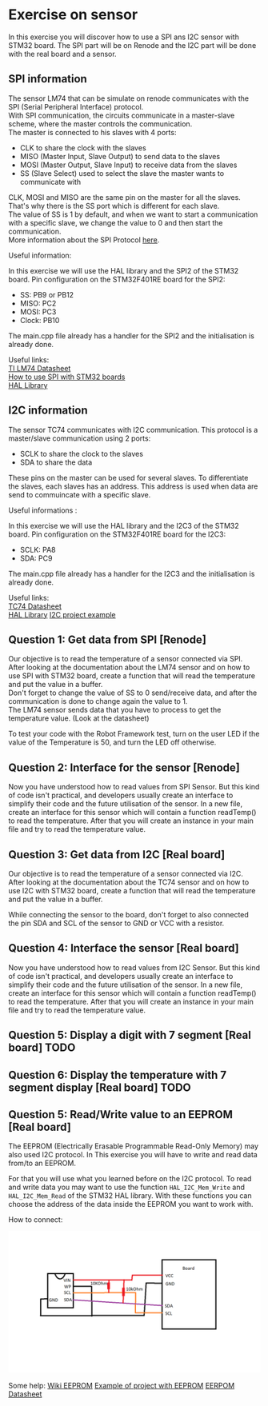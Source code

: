 # Exercise on sensor

In this exercise you will discover how to use a SPI ans I2C sensor with STM32 board.
The SPI part will be on Renode and the I2C part will be done with the real board and a sensor.

## SPI information

The sensor LM74 that can be simulate on renode communicates with the SPI (Serial Peripheral Interface) protocol.  
With SPI communication, the circuits communicate in a master-slave scheme, where the master controls the communication.  
The master is connected to his slaves with 4 ports:

- CLK to share the clock with the slaves
- MISO (Master Input, Slave Output) to send data to the slaves
- MOSI (Master Output, Slave Input) to receive data from the slaves
- SS (Slave Select) used to select the slave the master wants to communicate with

CLK, MOSI and MISO are the same pin on the master for all the slaves.
That's why there is the SS port which is different for each slave.  
The value of SS is 1 by default, and when we want to start a communication with a specific slave, we change the value to 0 and then start the communication.  
More information about the SPI Protocol [here](https://www.circuitbasics.com/basics-of-the-spi-communication-protocol/).

Useful information:  

In this exercise we will use the HAL library and the SPI2 of the STM32 board.
Pin configuration on the STM32F401RE board for the SPI2:

- SS: PB9 or PB12  
- MISO: PC2  
- MOSI: PC3  
- Clock: PB10  

The main.cpp file already has a handler for the SPI2 and the initialisation is already done.

Useful links:  
[TI LM74 Datasheet](https://pdf1.alldatasheet.net/datasheet-pdf/view/9026/NSC/LM74.html)  
[How to use SPI with STM32 boards](https://www.digikey.com/en/maker/projects/getting-started-with-stm32-how-to-use-spi/09eab3dfe74c4d0391aaaa99b0a8ee17)  
[HAL Library](https://www.st.com/resource/en/user_manual/um1725-description-of-stm32f4-hal-and-lowlayer-drivers-stmicroelectronics.pdf)

## I2C information

The sensor TC74 communicates with I2C communication.
This protocol is a master/slave communication using 2 ports:

- SCLK to share the clock to the slaves
- SDA to share the data

These pins on the master can be used for several slaves.
To differentiate the slaves, each slaves has an address.
This address is used when data are send to commuincate with a specific slave.

Useful informations :

In this exercise we will use the HAL library and the I2C3 of the STM32 board.
Pin configuration on the STM32F401RE board for the I2C3:

- SCLK: PA8
- SDA: PC9

The main.cpp file already has a handler for the I2C3 and the initialisation is already done.

Useful links:  
[TC74 Datasheet](https://www.alldatasheet.com/datasheet-pdf/pdf/75085/MICROCHIP/TC74.html)  
[HAL Library](https://www.st.com/resource/en/user_manual/um1725-description-of-stm32f4-hal-and-lowlayer-drivers-stmicroelectronics.pdf)
[I2C project example](https://www.digikey.be/en/maker/projects/getting-started-with-stm32-i2c-example/ba8c2bfef2024654b5dd10012425fa23)  

## Question 1: Get data from SPI [Renode]

Our objective is to read the temperature of a sensor connected via SPI.  
After looking at the documentation about the LM74 sensor and on how to use SPI with STM32 board,
create a function that will read the temperature and put the value in a buffer.  
Don't forget to change the value of SS to 0 send/receive data, and after the communication is done to change again the value to 1.  
The LM74 sensor sends data that you have to process to get the temperature value. (Look at the datasheet)  

To test your code with the Robot Framework test, turn on the user LED if the value of the Temperature is 50, and turn the LED off otherwise.

## Question 2: Interface for the sensor [Renode]

Now you have understood how to read values from SPI Sensor.
But this kind of code isn't practical, and developers usually create an interface to simplify their code and the future utilisation of the sensor.
In a new file, create an interface for this sensor which will contain a function readTemp() to read the temperature.
After that you will create an instance in your main file and try to read the temperature value.  

## Question 3: Get data from I2C [Real board]

Our objective is to read the temperature of a sensor connected via I2C.  
After looking at the documentation about the TC74 sensor and on how to use I2C with STM32 board,
create a function that will read the temperature and put the value in a buffer.  

While connecting the sensor to the board, don't forget to also connected the pin SDA and SCL of the sensor to GND or VCC with a resistor.

## Question 4: Interface the sensor [Real board]

Now you have understood how to read values from I2C Sensor.
But this kind of code isn't practical, and developers usually create an interface to simplify their code and the future utilisation of the sensor.
In a new file, create an interface for this sensor which will contain a function readTemp() to read the temperature.
After that you will create an instance in your main file and try to read the temperature value.  

## Question 5: Display a digit with 7 segment [Real board] TODO

## Question 6: Display the temperature with 7 segment display [Real board] TODO

## Question 5: Read/Write value to an EEPROM [Real board]

The EEPROM (Electrically Erasable Programmable Read-Only Memory) may also used I2C protocol.
In This exercise you will have to write and read data from/to an EEPROM.

For that you will use what you learned before on the I2C protocol.
To read and write data you may want to use the function `HAL_I2C_Mem_Write` and `HAL_I2C_Mem_Read` of the STM32 HAL library.
With these functions you can choose the address of the data inside the EEPROM you want to work with.

How to connect:

![EEPROM connection](../../Docs/ressources/EEPROM_connection.png)

Some help:
[Wiki EEPROM](https://en.wikipedia.org/wiki/EEPROM)
[Example of project with EEPROM](https://controllerstech.com/eeprom-and-stm32/)
[EERPOM Datasheet](https://docs.rs-online.com/7608/0900766b813214df.pdf)
